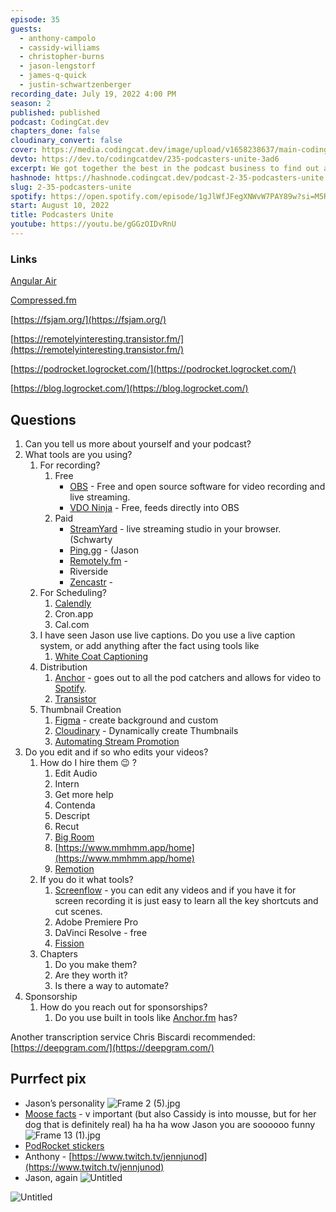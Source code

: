 ```yaml
---
episode: 35
guests:
  - anthony-campolo
  - cassidy-williams
  - christopher-burns
  - jason-lengstorf
  - james-q-quick
  - justin-schwartzenberger
recording_date: July 19, 2022 4:00 PM
season: 2
published: published
podcast: CodingCat.dev
chapters_done: false
cloudinary_convert: false
cover: https://media.codingcat.dev/image/upload/v1658238637/main-codingcatdev-photo/Podcasters-Unite.png
devto: https://dev.to/codingcatdev/235-podcasters-unite-3ad6
excerpt: We got together the best in the podcast business to find out all their secrets to success.
hashnode: https://hashnode.codingcat.dev/podcast-2-35-podcasters-unite
slug: 2-35-podcasters-unite
spotify: https://open.spotify.com/episode/1gJlWfJFegXNWvW7PAY89w?si=M5R7RoolT6qzZlbUhDuenA
start: August 10, 2022
title: Podcasters Unite
youtube: https://youtu.be/gGGzOIDvRnU
---
```


### Links

[Angular Air](https://angularair.com/)

[Compressed.fm](https://www.compressed.fm/)

[https://fsjam.org/](https://fsjam.org/)

[https://remotelyinteresting.transistor.fm/](https://remotelyinteresting.transistor.fm/)

[https://podrocket.logrocket.com/](https://podrocket.logrocket.com/)

[https://blog.logrocket.com/](https://blog.logrocket.com/)

## Questions

1. Can you tell us more about yourself and your podcast?
2. What tools are you using?
   1. For recording?
      1. Free
         - [OBS](https://obsproject.com/) - Free and open source software for video recording and live streaming.
         - [VDO Ninja](https://vdo.ninja/) - Free, feeds directly into OBS
      2. Paid
         - [StreamYard](https://streamyard.com/) - live streaming studio in your browser. (Schwarty
         - [Ping.gg](https://ping.gg/) - (Jason
         - [Remotely.fm](https://remotely.fm/) -
         - Riverside
         - [Zencastr](https://zencastr.com/) -
   2. For Scheduling?
      1. [Calendly](https://calendly.com/)
      2. Cron.app
      3. Cal.com
   3. I have seen Jason use live captions. Do you use a live caption system, or add anything after the fact using tools like
      1. [White Coat Captioning](https://whitecoatcaptioning.com/)
   4. Distribution
      1. [Anchor](https://anchor.fm/) - goes out to all the pod catchers and allows for video to [Spotify](https://spotify.com).
      2. [Transistor](https://transistor.fm/)
   5. Thumbnail Creation
      1. [Figma](https://www.figma.com/) - create background and custom
      2. [Cloudinary](https://cloudinary.com/) - Dynamically create Thumbnails
      3. [Automating Stream Promotion](https://theworst.dev/automating-stream-promotion)
3. Do you edit and if so who edits your videos?
   1. How do I hire them 😉 ?
      1. Edit Audio
      2. Intern
      3. Get more help
      4. Contenda
      5. Descript
      6. Recut
      7. [Big Room](https://www.bigroom.tv/)
      8. [https://www.mmhmm.app/home](https://www.mmhmm.app/home)
      9. [Remotion](https://www.remotion.dev/)
   2. If you do it what tools?
      1. [Screenflow](https://www.telestream.net/screenflow/) - you can edit any videos and if you have it for screen recording it is just easy to learn all the key shortcuts and cut scenes.
      2. Adobe Premiere Pro
      3. DaVinci Resolve - free
      4. [Fission](https://rogueamoeba.com/fission/)
   3. Chapters
      1. Do you make them?
      2. Are they worth it?
      3. Is there a way to automate?
4. Sponsorship
   1. How do you reach out for sponsorships?
      1. Do you use built in tools like [Anchor.fm](http://Anchor.fm) has?

Another transcription service Chris Biscardi recommended: [https://deepgram.com/](https://deepgram.com/)

## Purrfect pix

- Jason’s personality
  ![Frame 2 (5).jpg](https://media.codingcat.dev/image/upload/v1659489671/main-codingcatdev-photo/b7efa0d3-6095-4b04-857a-2d0b9280a00d.jpg)
- [Moose facts](https://dev.to/cassidoo/moose-facts-1l9j) - v important (but also Cassidy is into mousse, but for her dog that is definitely real) ha ha ha wow Jason you are soooooo funny
  ![Frame 13 (1).jpg](https://media.codingcat.dev/image/upload/v1659489670/main-codingcatdev-photo/da989ef4-74f2-47ae-bc32-286da0a71729.jpg)
- [PodRocket stickers](https://podrocket.logrocket.com/get-podrocket-stickers)
- Anthony - [https://www.twitch.tv/jennjunod](https://www.twitch.tv/jennjunod)
- Jason, again
  ![Untitled](https://media.codingcat.dev/image/upload/v1659489671/main-codingcatdev-photo/b65d702d-09ea-46ee-acd3-45d291e756ac.png)

![Untitled](https://media.codingcat.dev/image/upload/v1659489671/main-codingcatdev-photo/d05ce00c-1c28-477c-b9c1-5d1e09bcf4ea.png)
